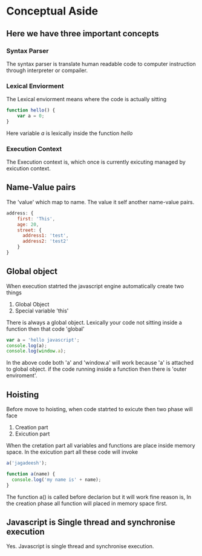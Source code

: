 # Conceptual Aside

## Here we have three important concepts 

### Syntax Parser
The syntax parser is translate human readable code to computer instruction through interpreter or compailer.


### Lexical Enviorment
The Lexical enviorment means where the code is actually sitting

```javascript
function hello() {
    var a = 0;
}
```

Here variable *a* is lexically inside the function *hello*


### Execution Context
The Execution context is, which once is currently exicuting managed by exicution context.   



## Name-Value pairs
The 'value' which map to name. The value it self another name-value pairs.

```javascript
address: {
    first: 'This',
    age: 20,
    street: {
      address1: 'test',
      address2: 'test2'
    }
}

``` 

## Global object 
When execution statrted the javascript engine automatically create two things
1. Global Object
2. Special variable 'this' 

There is always a global object. Lexically your code not sitting inside a function then that code 'global'

```javascript
var a = 'hello javascript';
console.log(a);
console.log(window.a);
```
In the above code both 'a' and 'window.a' will work because 'a' is attached to global object. if the code running inside a function then there is 'outer enviroment'.


## Hoisting
Before move to hoisting, when code statrted to exicute then two phase will face
1. Creation part
2. Exicution part

When the cretation part all variables and functions are place inside memory space. In the exicution part all these code will invoke

```javascript
a('jagadeesh');

function a(name) {
  console.log('my name is' + name);    
}
```
The function a() is called before declarion but it will work fine reason is, In the creation phase all function will placed in memory space first.


## Javascript is Single thread and synchronise execution
Yes. Javascript is single thread and synchronise execution.
